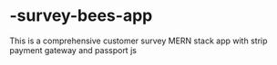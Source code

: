 # -survey-bees-app
This is a comprehensive customer survey MERN stack app with strip payment gateway and passport js
